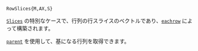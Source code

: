 ```
RowSlices{M,AX,S}
```

[`Slices`](@ref) の特別なケースで、行列の行スライスのベクトルであり、[`eachrow`](@ref) によって構築されます。

[`parent`](@ref) を使用して、基になる行列を取得できます。

